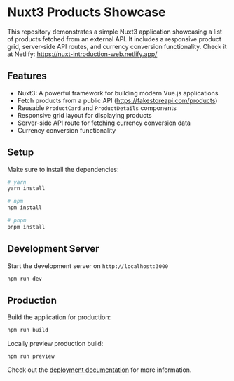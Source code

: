 # Nuxt3 Products Showcase

This repository demonstrates a simple Nuxt3 application showcasing a list of products fetched from an external API. It includes a responsive product grid, server-side API routes, and currency conversion functionality. Check it at Netlify: https://nuxt-introduction-web.netlify.app/

## Features

- Nuxt3: A powerful framework for building modern Vue.js applications
- Fetch products from a public API (https://fakestoreapi.com/products)
- Reusable `ProductCard` and `ProductDetails` components
- Responsive grid layout for displaying products
- Server-side API route for fetching currency conversion data
- Currency conversion functionality

## Setup

Make sure to install the dependencies:

```bash
# yarn
yarn install

# npm
npm install

# pnpm
pnpm install
```

## Development Server

Start the development server on `http://localhost:3000`

```bash
npm run dev
```

## Production

Build the application for production:

```bash
npm run build
```

Locally preview production build:

```bash
npm run preview
```

Check out the [deployment documentation](https://nuxt.com/docs/getting-started/deployment) for more information.
